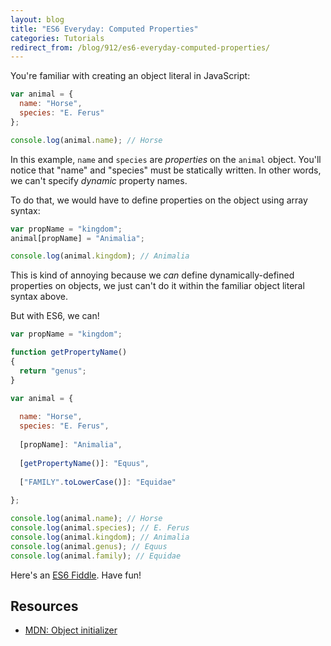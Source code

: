 ```yaml
---
layout: blog
title: "ES6 Everyday: Computed Properties"
categories: Tutorials
redirect_from: /blog/912/es6-everyday-computed-properties/
---
```


You're familiar with creating an object literal in JavaScript:

```javascript
var animal = {
  name: "Horse",
  species: "E. Ferus"
};

console.log(animal.name); // Horse
```

In this example, `name` and `species` are _properties_ on the `animal` object. You'll notice that "name" and "species" must be statically written. In other words, we can't specify _dynamic_ property names.

To do that, we would have to define properties on the object using array syntax:

```javascript
var propName = "kingdom";
animal[propName] = "Animalia";

console.log(animal.kingdom); // Animalia
```

This is kind of annoying because we _can_ define dynamically-defined properties on objects, we just can't do it within the familiar object literal syntax above.

But with ES6, we can!

```javascript
var propName = "kingdom";

function getPropertyName()
{
  return "genus";
}

var animal = {
  
  name: "Horse",
  species: "E. Ferus",
  
  [propName]: "Animalia",
  
  [getPropertyName()]: "Equus",
  
  ["FAMILY".toLowerCase()]: "Equidae"
  
};

console.log(animal.name); // Horse
console.log(animal.species); // E. Ferus
console.log(animal.kingdom); // Animalia
console.log(animal.genus); // Equus
console.log(animal.family); // Equidae
```

Here's an [ES6 Fiddle](http://www.es6fiddle.net/iaib7efa/). Have fun!

## Resources

- [MDN: Object initializer](https://developer.mozilla.org/en-US/docs/Web/JavaScript/Reference/Operators/Object_initializer)
